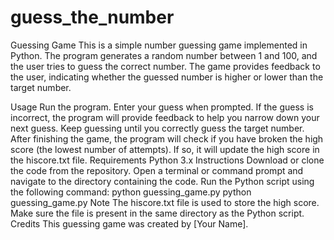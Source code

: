 # guess_the_number
Guessing Game
This is a simple number guessing game implemented in Python. The program generates a random number between 1 and 100, and the user tries to guess the correct number. The game provides feedback to the user, indicating whether the guessed number is higher or lower than the target number.

Usage
Run the program.
Enter your guess when prompted.
If the guess is incorrect, the program will provide feedback to help you narrow down your next guess.
Keep guessing until you correctly guess the target number.
After finishing the game, the program will check if you have broken the high score (the lowest number of attempts). If so, it will update the high score in the hiscore.txt file.
Requirements
Python 3.x
Instructions
Download or clone the code from the repository.
Open a terminal or command prompt and navigate to the directory containing the code.
Run the Python script using the following command:
python guessing_game.py
python guessing_game.py
Note
The hiscore.txt file is used to store the high score. Make sure the file is present in the same directory as the Python script.
Credits
This guessing game was created by [Your Name].
